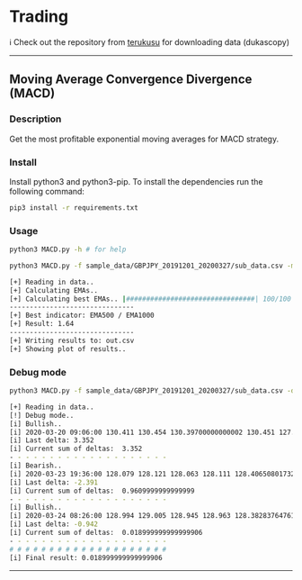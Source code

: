 # Trading

:information_source: Check out the repository from [terukusu](https://github.com/terukusu/download-tick-from-dukascopy) for downloading data (dukascopy)

---
## Moving Average Convergence Divergence (MACD)
### Description
Get the most profitable exponential moving averages for MACD strategy. 

### Install 
Install python3 and python3-pip.
To install the dependencies run the following command:
```bash
pip3 install -r requirements.txt
```

### Usage
```bash
python3 MACD.py -h # for help
```

```bash
python3 MACD.py -f sample_data/GBPJPY_20191201_20200327/sub_data.csv -m 1000 -n 100 -p 4 -g -o out.csv 

[+] Reading in data..
[+] Calculating EMAs..
[+] Calculating best EMAs.. |################################| 100/100
-------------------------------
[+] Best indicator: EMA500 / EMA1000
[+] Result: 1.64
-------------------------------
[+] Writing results to: out.csv
[+] Showing plot of results..
```

### Debug mode
```bash
python3 MACD.py -f sample_data/GBPJPY_20191201_20200327/sub_data.csv -d 2000 2500

[+] Reading in data..
[!] Debug mode..
[i] Bullish..
[i] 2020-03-20 09:06:00 130.411 130.454 130.39700000000002 130.451 127.7955010083138 127.795216688086
[i] Last delta: 3.352
[i] Current sum of deltas:  3.352
- - - - - - - - - - - - - - - - - - - -
[i] Bearish..
[i] 2020-03-23 19:36:00 128.079 128.121 128.063 128.111 128.40650801732858 128.40655156239202
[i] Last delta: -2.391
[i] Current sum of deltas:  0.9609999999999999
- - - - - - - - - - - - - - - - - - - -
[i] Bullish..
[i] 2020-03-24 08:26:00 128.994 129.005 128.945 128.963 128.38283764761138 128.38279999159985
[i] Last delta: -0.942
[i] Current sum of deltas:  0.018999999999999906
- - - - - - - - - - - - - - - - - - - -
# # # # # # # # # # # # # # # # # # # #
[i] Final result: 0.018999999999999906
```
---
